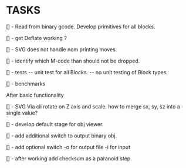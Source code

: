 # TASKS

[] - Read from binary gcode.
      Develop primitives for all blocks.

[] - get Deflate working ?

[] - SVG does not handle nom printing moves.

[] - identify which M-code than should not be dropped.

[] - tests
     -- unit test for all Blocks.
     -- no unit testing of Block types.

[] - benchmarks

After basic functionality

[] - SVG Via cli rotate on Z axis and scale.
     how to merge sx, sy, sz into a single value?

[] - develop default stage for obj viewer.

[] - add additional switch to output binary obj.

[] - add optional switch -o for output file -i for input

[] - after working add checksum as a paranoid step.
